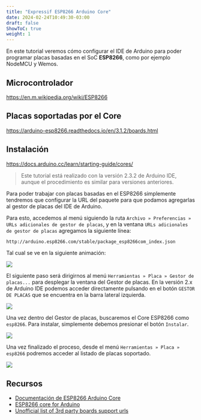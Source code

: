 ```yaml
---
title: "Expressif ESP8266 Arduino Core"
date: 2024-02-24T10:49:30-03:00
draft: false
ShowToC: true
weight: 1
---
```


En este tutorial veremos cómo configurar el IDE de Arduino para poder programar placas basadas en el SoC **ESP8266**, como por ejemplo NodeMCU y Wemos.
<!--more-->

## Microcontrolador

https://en.m.wikipedia.org/wiki/ESP8266

## Placas soportadas por el Core

https://arduino-esp8266.readthedocs.io/en/3.1.2/boards.html

## Instalación

https://docs.arduino.cc/learn/starting-guide/cores/

> Este tutorial está realizado con la versión 2.3.2 de Arduino IDE, aunque el procedimiento es similar para versiones anteriores.

Para poder trabajar con placas basadas en el ESP8266 simplemente tendremos que configurar la URL del paquete para que podamos agregarlas al gestor de placas del IDE de Arduino.

Para esto, accedemos al menú siguiendo la ruta `Archivo » Preferencias » URLs adicionales de gestor de placas`, y en la ventana `URLs adicionales de gestor de placas` agregamos la siguiente línea:

```sh
http://arduino.esp8266.com/stable/package_esp8266com_index.json
```

Tal cual se ve en la siguiente animación:

![](../img/urls.gif#center)

El siguiente paso será dirigirnos al menú `Herramientas » Placa » Gestor de placas...` para desplegar la ventana del Gestor de placas. En la versión 2.x de Arduino IDE podemos acceder directamente pulsando en el botón `GESTOR DE PLACAS` que se encuentra en la barra lateral izquierda.

![](../img/gestor.png#center)

Una vez dentro del Gestor de placas, buscaremos el Core ESP8266 como `esp8266`. Para instalar, simplemente debemos presionar el botón `Instalar`.

![](../img/placas.gif#center)

Una vez finalizado el proceso, desde el menú `Herramientas » Placa » esp8266` podremos acceder al listado de placas soportado.

![](../img/esp8266.gif#center)

## Recursos

- [Documentación de ESP8266 Arduino Core](https://esp8266-arduino-spanish.readthedocs.io/es/latest/)
- [ESP8266 core for Arduino](https://github.com/esp8266/Arduino)
- [Unofficial list of 3rd party boards support urls](https://github.com/arduino/Arduino/wiki/Unofficial-list-of-3rd-party-boards-support-urls)